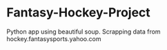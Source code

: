 # Fantasy-Hockey-Project

Python app using beautiful soup. Scrapping data from hockey.fantasysports.yahoo.com

